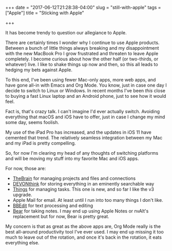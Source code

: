 +++
date = "2017-06-12T21:28:38-04:00"
slug = "still-with-apple"
tags = ["Apple"]
title = "Sticking with Apple"

+++

It has become trendy to question our allegiance to Apple.

There are certainly times I wonder why I continue to use Apple products. Between a bunch of little things always breaking and my disappointment with the new MacBook Pro I grow frustrated and threaten to leave Apple completely. I become curious about how the other half (or two-thirds, or whatever) live. I like to shake things up now and then, so this all leads to hedging my bets against Apple.

To this end, I've been using fewer Mac-only apps, more web apps, and have gone all-in with Emacs and Org Mode. You know, just in case one day I decide to switch to Linux or Windows. In recent months I've been _this_ close to buying a fast Linux laptop and an Android phone, just to see how it would feel.

Fact is, that's crazy talk. I can't imagine I'd ever actually switch. Avoiding everything that macOS and iOS have to offer, just in case I change my mind some day, seems foolish.

My use of the iPad Pro has increased, and the updates in iOS 11 have cemented that trend. The relatively seamless integration between my Mac and my iPad is pretty compelling. 

So, for now I'm clearing my head of any thoughts of switching platforms and will be moving my stuff into my favorite Mac and iOS apps.

For now, those are:

- [TheBrain](https://thebrain.com) for managing projects and files and connections
- [DEVONthink](https://devontechnologies.com) for storing everything in an eminently searchable way
- [Things](https://culturedcode.com) for managing tasks. This one is new, and so far I like the v3 upgrade.
- Apple Mail for email. At least until I run into too many things I don't like.
- [BBEdit](https://barebones.com) for text processing and editing
- [Bear](http://www.bear-writer.com/) for taking notes. I may end up using Apple Notes or nvAlt's replacement but for now, Bear is pretty great.

My concern is that as great as the above apps are, Org Mode really is the best all-around productivity tool I've ever used. I may end up missing it too much to leave out of the rotation, and once it's back in the rotation, it eats everything else.